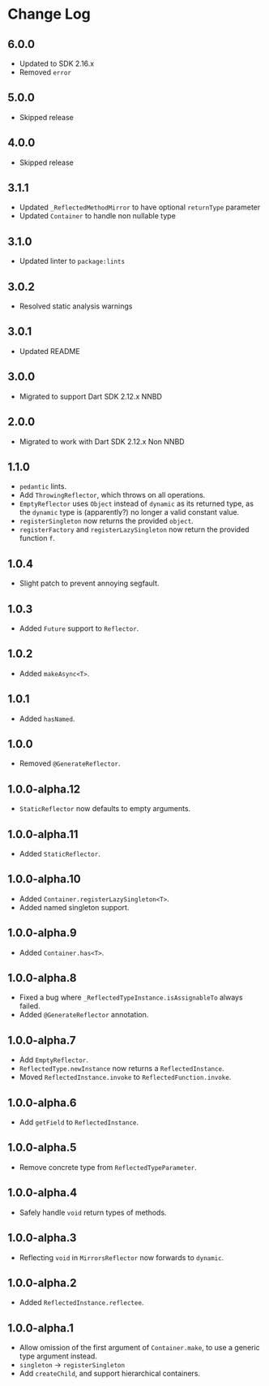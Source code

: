 # Change Log

## 6.0.0

* Updated to SDK 2.16.x
* Removed `error`

## 5.0.0

* Skipped release

## 4.0.0

* Skipped release
  
## 3.1.1

* Updated `_ReflectedMethodMirror` to have optional `returnType` parameter
* Updated `Container` to handle non nullable type

## 3.1.0

* Updated linter to `package:lints`

## 3.0.2

* Resolved static analysis warnings

## 3.0.1

* Updated README

## 3.0.0

* Migrated to support Dart SDK 2.12.x NNBD

## 2.0.0

* Migrated to work with Dart SDK 2.12.x Non NNBD

## 1.1.0

* `pedantic` lints.
* Add `ThrowingReflector`, which throws on all operations.
* `EmptyReflector` uses `Object` instead of `dynamic` as its returned
type, as the `dynamic` type is (apparently?) no longer a valid constant value.
* `registerSingleton` now returns the provided `object`.
* `registerFactory` and `registerLazySingleton` now return the provided function `f`.

## 1.0.4

* Slight patch to prevent annoying segfault.

## 1.0.3

* Added `Future` support to `Reflector`.

## 1.0.2

* Added `makeAsync<T>`.

## 1.0.1

* Added `hasNamed`.

## 1.0.0

* Removed `@GenerateReflector`.

## 1.0.0-alpha.12

* `StaticReflector` now defaults to empty arguments.

## 1.0.0-alpha.11

* Added `StaticReflector`.

## 1.0.0-alpha.10

* Added `Container.registerLazySingleton<T>`.
* Added named singleton support.

## 1.0.0-alpha.9

* Added `Container.has<T>`.

## 1.0.0-alpha.8

* Fixed a bug where `_ReflectedTypeInstance.isAssignableTo` always failed.
* Added `@GenerateReflector` annotation.

## 1.0.0-alpha.7

* Add `EmptyReflector`.
* `ReflectedType.newInstance` now returns a `ReflectedInstance`.
* Moved `ReflectedInstance.invoke` to `ReflectedFunction.invoke`.

## 1.0.0-alpha.6

* Add `getField` to `ReflectedInstance`.

## 1.0.0-alpha.5

* Remove concrete type from `ReflectedTypeParameter`.

## 1.0.0-alpha.4

* Safely handle `void` return types of methods.

## 1.0.0-alpha.3

* Reflecting `void` in `MirrorsReflector` now forwards to `dynamic`.

## 1.0.0-alpha.2

* Added `ReflectedInstance.reflectee`.

## 1.0.0-alpha.1

* Allow omission of the first argument of `Container.make`, to use
a generic type argument instead.
* `singleton` -> `registerSingleton`
* Add `createChild`, and support hierarchical containers.

